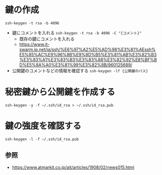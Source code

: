 # 鍵の作成
`ssh-keygen -t rsa -b 4096`
- 鍵にコメントを入れる
`ssh-keygen -t rsa -b 4096 -C "{コメント}"`
  - 既存の鍵にコメントを入れる
  - https://www.it-swarm.jp.net/ja/ssh/%E6%97%A2%E5%AD%98%E3%81%AEssh%E5%85%AC%E9%96%8B%E9%8D%B5%E3%81%AB%E3%82%B3%E3%83%A1%E3%83%B3%E3%83%88%E3%82%92%E8%BF%BD%E5%8A%A0%E3%81%99%E3%82%8B/960125689/
- 公開鍵のコメントなどの情報を確認する
`ssh-keygen -lf {公開鍵のパス}`

# 秘密鍵から公開鍵を作成する
```
ssh-keygen -y -f ~/.ssh/id_rsa > ~/.ssh/id_rsa.pub
```

# 鍵の強度を確認する
```
ssh-keygen -l -f ~/.ssh/id_rsa.pub
```


## 参照
- https://www.atmarkit.co.jp/ait/articles/1908/02/news015.html

